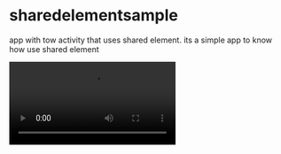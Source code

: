 # sharedelementsample
app with tow activity that uses shared element. its a simple app to know how use shared element

![grab-landing-page](https://github.com/shadmanadman/shared-element/blob/master/1507940147251-drlcss.mp4)
